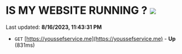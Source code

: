 # IS MY WEBSITE RUNNING ? [![](https://img.shields.io/static/v1?label=Sponsor&message=%E2%9D%A4&logo=GitHub&color=%23fe8e86)](https://github.com/sponsors/<username>)

Last updated: **8/16/2023, 11:43:31 PM**

- `GET` [https://youssefservice.me](https://youssefservice.me) - **Up** (831ms)
